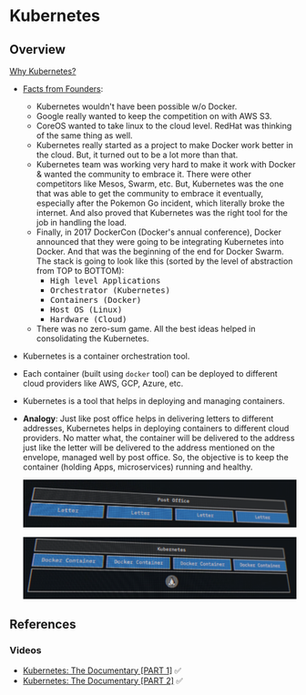 # Kubernetes

## Overview

[Why Kubernetes?](https://dev.to/aabhassao/kubernetes-bedtime-stories-393n)

- <u>Facts from Founders</u>:
  - Kubernetes wouldn't have been possible w/o Docker.
  - Google really wanted to keep the competition on with AWS S3.
  - CoreOS wanted to take linux to the cloud level. RedHat was thinking of the same thing as well.
  - Kubernetes really started as a project to make Docker work better in the cloud. But, it turned out to be a lot more than that.
  - Kubernetes team was working very hard to make it work with Docker & wanted the community to embrace it. There were other competitors like Mesos, Swarm, etc. But, Kubernetes was the one that was able to get the community to embrace it eventually, especially after the Pokemon Go incident, which literally broke the internet. And also proved that Kubernetes was the right tool for the job in handling the load.
  - Finally, in 2017 DockerCon (Docker's annual conference), Docker announced that they were going to be integrating Kubernetes into Docker. And that was the beginning of the end for Docker Swarm. The stack is going to look like this (sorted by the level of abstraction from TOP to BOTTOM):
    - <kbd>High level Applications</kbd>
    - <kbd>Orchestrator (Kubernetes)</kbd>
    - <kbd>Containers (Docker)</kbd>
    - <kbd>Host OS (Linux)</kbd>
    - <kbd>Hardware (Cloud)</kbd>
  - There was no zero-sum game. All the best ideas helped in consolidating the Kubernetes.
- Kubernetes is a container orchestration tool.
- Each container (built using `docker` tool) can be deployed to different cloud providers like AWS, GCP, Azure, etc.
- Kubernetes is a tool that helps in deploying and managing containers.
- **Analogy**: Just like post office helps in delivering letters to different addresses, Kubernetes helps in deploying containers to different cloud providers. No matter what, the container will be delivered to the address just like the letter will be delivered to the address mentioned on the envelope, managed well by post office. So, the objective is to keep the container (holding Apps, microservices) running and healthy.

  ![](../../img/post_office_w_letters.png)

  ![](../../img/kubernetes_w_containers.png)

## References

### Videos

- [Kubernetes: The Documentary [PART 1]](https://www.youtube.com/watch?v=BE77h7dmoQU) ✅
- [Kubernetes: The Documentary [PART 2]](https://www.youtube.com/watch?v=318elIq37PE) ✅
